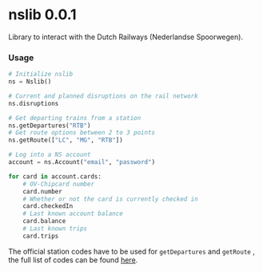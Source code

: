 # nslib 0.0.1

Library to interact with the Dutch Railways (Nederlandse Spoorwegen).

### Usage

```python
# Initialize nslib
ns = Nslib()

# Current and planned disruptions on the rail network
ns.disruptions

# Get departing trains from a station
ns.getDepartures("RTB")
# Get route options between 2 to 3 points
ns.getRoute(["LC", "MG", "RTB"])

# Log into a NS account
account = ns.Account("email", "password")

for card in account.cards:
	# OV-Chipcard number
	card.number
	# Whether or not the card is currently checked in
	card.checkedIn
	# Last known account balance
	card.balance
	# Last known trips
	card.trips
```

The official station codes have to be used for `getDepartures` and `getRoute` , the full list of codes can be found  [here](https://en.wikipedia.org/wiki/Railway_stations_in_the_Netherlands#List_of_stations,_with_their_official_abbreviations).
